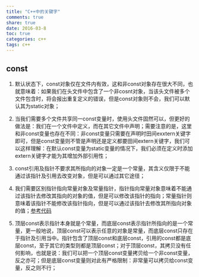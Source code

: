 ```yaml
---
title: "C++中的关键字"
comments: true
share: true
date: 2016-03-8
toc: true
categories: c++
tags: c++
---
```


## const

1. 默认状态下，const对象仅在文件内有效，这和非const对象存在很大不同，也就意味着：如果我们在头文件中包含了一个非cosnt对象，当该头文件被多个文件包含时，将会报出重复定义的错误，但是const对象则不会，我们可以默认其为static对象；
2. 当我们需要多个文件共享同一const变量时，使用头文件固然可以，但更好的做法是：我们在一个文件中定义，而在其它文件中声明；需要注意的是，这里和非const变量也存在不同：非const变量只需要在声明时田间exxtern关键字即可，但是const变量则不管是声明还是定义都要田间extern关键字，我们可以这样理解：在默认const变量为static变量的情况下，我们必须在定义时添加extern关键字才能为其增加外部引用性；
3. const引用及指针不要求其所指向的对象一定是一个常量，其含义仅限于不能通过该指针及引用去改变对象，但是可以通过其它途径；
4. 我们需要区别指针指向常量对象及常量指针，指针指向常量对象意味着不能通过该指针去修改其指向的对象的值，但是可以修改该指针的指向；常量指针则意味着该指针不能修改该指针指向，但是可以通过该指针去修改其所指向对象的值；<a href = "https://github.com/KevinSCoder/study/blob/master/C%2B%2B/C%2B%2B_Code/base/src/test_2.cpp">参考代码</a>

5. 顶层const表示指针本身就是个常量，而底层const表示指针所指向的是一个常量，更一般地说，顶层const可以表示任意的对象是常量，而底层const只存在于指针及引用当中。指针包含了顶层const和底层const，引用的const都是底层const，至于其它的类型则都是顶层const；对于顶层const，其拷贝没有任何影响，也就是说：我们可以把一个顶层const变量拷贝给一个非const变量，反之亦可；但是底层const变量则对此有严格限制：非常量可以拷贝给const变量，反之则不行；  

    
